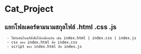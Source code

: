 # Cat_Project

## แยกโฟลเดอร์ตามนามสกุลไฟล์ .html .css .js
```
 - ใช้กับอันไหนก็ตั้งชื่อให้เหมือนกัน เช่น index.html | index.css | index.js
 - css ของ index.html คือ index.css
 - script ของ index.html คือ index.js
 
